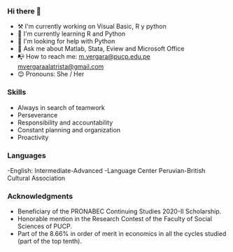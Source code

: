 ### Hi there 👋

- ⚒ I'm currently working on Visual Basic, R y python
- 🌱 I'm currently learning R and Python
- 🤔 I'm looking for help with Python
- 💬 Ask me about Matlab, Stata, Eview and Microsoft Office
- 📭 How to reach me: 
    m.vergara@pucp.edu.pe
    mvergaraalatrista@gmail.com
- 😊 Pronouns: She / Her

### Skills
- Always in search of teamwork
- Perseverance
- Responsibility and accountability
- Constant planning and organization
- Proactivity

### Languages
-English: Intermediate-Advanced
-Language Center Peruvian-British Cultural Association

### Acknowledgments 
- Beneficiary of the PRONABEC Continuing Studies 2020-II Scholarship.
- Honorable mention in the Research Contest of the Faculty of Social Sciences of PUCP.
- Part of the 8.66% in order of merit in economics in all the cycles studied (part of the top tenth).
